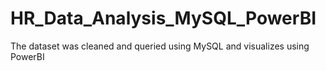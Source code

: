 # HR_Data_Analysis_MySQL_PowerBI
The dataset was cleaned and queried using MySQL and visualizes using PowerBI
